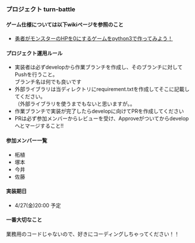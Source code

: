 ### プロジェクト turn-battle

#### ゲーム仕様については以下wikiページを参照のこと
* [勇者がモンスターのHPを0にするゲームをpython3で作ってみよう！](https://github.com/maikotsuge/python-learning/wiki/勇者がモンスターのHPを0にするゲームをpython3で作ってみよう！)

#### プロジェクト運用ルール
* 実装者は必ずdevelopから作業ブランチを作成し、そのブランチに対してPushを行うこと。  
ブランチ名は何でも良いです
* 外部ライブラリは当ディレクトリにrequirement.txtを作成してそこに記載してください。  
（外部ライブラリを使うまでもないと思いますが。。
* 作業ブランチで実装が完了したらdevelopに向けてPRを作成してください
* PRは必ず参加メンバーからレビューを受け、Approveがついてからdevelopへとマージすること!!

#### 参加メンバー一覧
- 柘植
- 塚本
- 今井
- 佐藤

#### 実装期日
- 4/27(金)20:00 予定

#### 一番大切なこと
業務用のコードじゃないので、好きにコーディングしちゃってください！！
